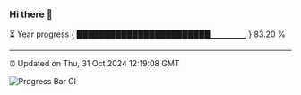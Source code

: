 ### Hi there 👋

⏳ Year progress { ████████████████████████▁▁▁▁▁▁ } 83.20 %

---

⏰ Updated on Thu, 31 Oct 2024 12:19:08 GMT

![Progress Bar CI](https://github.com/Shyam-Makwana/GitHub-Actions-Demo/workflows/Progress%20Bar%20CI/badge.svg)

